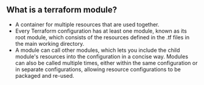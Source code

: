 ## What is a terraform module?
- A container for multiple resources that are used together.
- Every Terraform configuration has at least one module, known as its root module, which consists of the resources defined in the .tf files in the main working directory.
- A module can call other modules, which lets you include the child module's resources into the configuration in a concise way. Modules can also be called multiple times, either within the same configuration or in separate configurations, allowing resource configurations to be packaged and re-used.